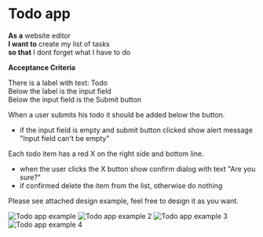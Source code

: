 # Todo app


**As a** website editor \
**I want to** create my list of tasks \
**so that** I dont forget what I have to do

**Acceptance Criteria**

There is a label with text: Todo <br/>
Below the label is the input field <br/>
Below the input field is the Submit button <br/>

When a user submits his todo it should be added below the button.
- if the input field is empty and submit button clicked show alert message "Input field can't be empty"

Each todo item has a red X on the right side and bottom line.
- when the user clicks the X button show confirm dialog with text "Are you sure?"
- if confirmed delete the item from the list, otherwise do nothing 

Please see attached design example, feel free to design it as you want.

![Todo app example](https://raw.githubusercontent.com/CGiustiniani/Frontendlearning/feature/js-dom/bootcamp/javascript/js-dom/assignment/assets/todo.png "Todo app example empty")
![Todo app example 2](https://raw.githubusercontent.com/CGiustiniani/Frontendlearning/feature/js-dom/bootcamp/javascript/js-dom/assignment/assets/todo2.png "Todo app example with todo items")
![Todo app example 3](https://raw.githubusercontent.com/CGiustiniani/Frontendlearning/feature/js-dom/bootcamp/javascript/js-dom/assignment/assets/todo3.png "Todo app example confirm dialog")
![Todo app example 4](https://raw.githubusercontent.com/CGiustiniani/Frontendlearning/feature/js-dom/bootcamp/javascript/js-dom/assignment/assets/todo4.png "Todo app example alert dialog")
